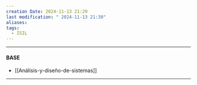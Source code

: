 ```yaml
---
creation Date: 2024-11-13 21:29
last modification: " 2024-11-13 21:30"
aliases: 
tags:
  - ISIL
---
```

___
#### BASE
-  [[Análisis-y-diseño-de-sistemas]]
___


